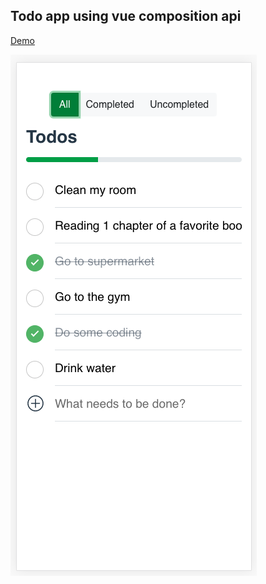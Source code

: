 ## Todo app using vue composition api

[Demo](https://thanhchungbtc.github.io/vue-composition-todo/)

![screenshot](./screenshot/screen1.png)
